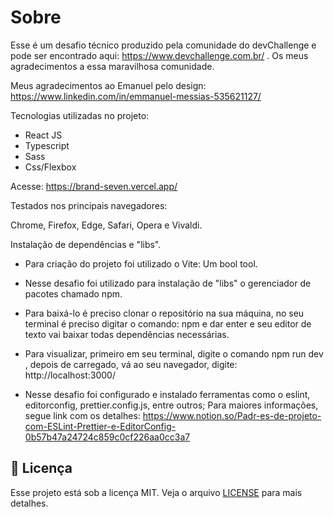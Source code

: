 # Sobre

Esse é um desafio técnico produzido pela comunidade do devChallenge e pode ser encontrado aqui: https://www.devchallenge.com.br/ . Os meus agradecimentos a essa maravilhosa comunidade.

Meus agradecimentos ao Emanuel pelo design: https://www.linkedin.com/in/emmanuel-messias-535621127/

Tecnologias utilizadas no projeto:

- React JS
- Typescript
- Sass
- Css/Flexbox

Acesse: 
https://brand-seven.vercel.app/

Testados nos principais navegadores:

Chrome, Firefox, Edge, Safari, Opera e Vivaldi.

Instalação de dependências e "libs".
- Para criação do projeto foi utilizado o Vite: Um bool tool.
- Nesse desafio foi utilizado para instalação de "libs" o gerenciador de pacotes chamado npm.

- Para baixá-lo é preciso clonar o repositório na sua máquina, no seu terminal é preciso digitar o comando: npm e dar enter e seu editor de texto vai baixar todas dependências necessárias. 

- Para visualizar, primeiro em seu terminal, digite o comando npm run dev , depois de carregado, vá ao seu navegador, digite: http://localhost:3000/

- Nesse desafio foi configurado e instalado ferramentas como o eslint, editorconfig, prettier.config.js, entre outros; Para maiores informações, segue link com os detalhes: https://www.notion.so/Padr-es-de-projeto-com-ESLint-Prettier-e-EditorConfig-0b57b47a24724c859c0cf226aa0cc3a7

## :memo: Licença

Esse projeto está sob a licença MIT. Veja o arquivo [LICENSE](LICENSE) para mais detalhes.


